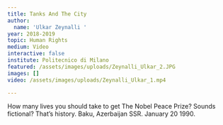 ```yaml
---
title: Tanks And The City
author:
  name: 'Ulkar Zeynalli '
year: 2018-2019
topic: Human Rights
medium: Video
interactive: false
institute: Politecnico di Milano
featured: /assets/images/uploads/Zeynalli_Ulkar_2.JPG
images: []
video: /assets/images/uploads/Zeynalli_Ulkar_1.mp4

---
```

How many lives you should take to get The Nobel Peace Prize? Sounds fictional? That’s history. Baku, Azerbaijan SSR. January 20 1990.
